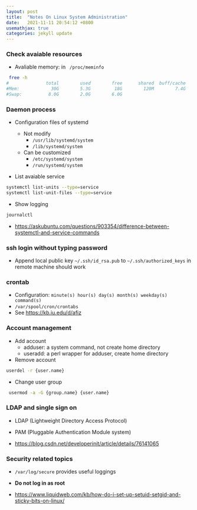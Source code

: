 ```yaml
---
layout: post
title:  "Notes On Linux System Administration"
date:   2021-11-11 20:54:12 +0800
usemathjax: true
categories: jekyll update
---
```



### Check avaiable resources

- Avaliable memory: in ` /proc/meminfo`

```bash
 free -h
#              total        used        free      shared  buff/cache   available
#Mem:            30G        5.3G         18G        120M        7.4G         25G
#Swap:          8.0G        2.0G        6.0G

```

### Daemon process

- Configuration files of systemd
  - Not modify
    - `/usr/lib/systemd/system`
    - `/lib/systemd/system`
  - Can be customized
    - `/etc/systemd/system`
    - `/run/systemd/system`

- List avaiable service

```bash
systemctl list-units --type=service
systemctl list-unit-files --type=service
```

- Show logging

```bash
journalctl
```

- <https://askubuntu.com/questions/903354/difference-between-systemctl-and-service-commands>


### ssh login without typing password

- Append local public key `~/.ssh/id_rsa.pub` to `~/.ssh/authorized_keys` in remote machine should work


### crontab

- Configuration: `minute(s) hour(s) day(s) month(s) weekday(s) command(s)`
- `/var/spool/cron/crontabs`
- See <https://kb.iu.edu/d/afiz>




### Account management
- Add account
  - adduser: a system command, not create home directory 
  - useradd: a perl wrapper for adduser, create home directory
- Remove account

```bash
userdel -r {user.name}
```

- Change user group

```bash
 usermod -a -G {group.name} {user.name}
```

### LDAP and single sign on

- LDAP (Lightweight Directory Access Protocol)
- PAM (Pluggable Authentication Module system)

- <https://blog.csdn.net/developerinit/article/details/76141065>


### Security related topics

- `/var/log/secure` provides useful loggings

- **Do not log in as root**

- <https://www.liquidweb.com/kb/how-do-i-set-up-setuid-setgid-and-sticky-bits-on-linux/>

